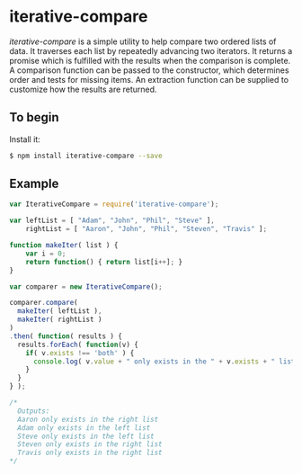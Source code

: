 # iterative-compare

_iterative-compare_ is a simple utility to help compare two ordered lists of data. It traverses each list by repeatedly advancing two iterators. It returns a promise which is fulfilled with the results when the comparison is complete. A comparison function can be passed to the constructor, which determines order and tests for missing items. An extraction function can be supplied to customize how the results are returned.

## To begin

Install it:
    
  ```bash
  $ npm install iterative-compare --save
  ```

## Example

```javascript
var IterativeCompare = require('iterative-compare');

var leftList = [ "Adam", "John", "Phil", "Steve" ],
    rightList = [ "Aaron", "John", "Phil", "Steven", "Travis" ];

function makeIter( list ) { 
    var i = 0;
    return function() { return list[i++]; }
}

var comparer = new IterativeCompare();

comparer.compare(  
  makeIter( leftList ), 
  makeIter( rightList ) 
)
.then( function( results ) { 
  results.forEach( function(v) { 
    if( v.exists !== 'both' ) { 
      console.log( v.value + " only exists in the " + v.exists + " list" );
    }
  }
} );

/*
  Outputs: 
  Aaron only exists in the right list
  Adam only exists in the left list
  Steve only exists in the left list
  Steven only exists in the right list
  Travis only exists in the right list
*/
```

